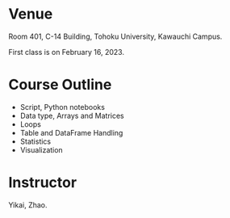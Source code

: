 # Venue

Room 401, C-14 Building, Tohoku University, Kawauchi Campus.

First class is on February 16, 2023.

# Course Outline

- Script, Python notebooks
- Data type, Arrays and Matrices
- Loops
- Table and DataFrame Handling
- Statistics
- Visualization

# Instructor

Yikai, Zhao.